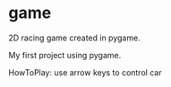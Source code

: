 # game
2D racing game created in pygame.

My first project using pygame.

HowToPlay:
use arrow keys to control car
